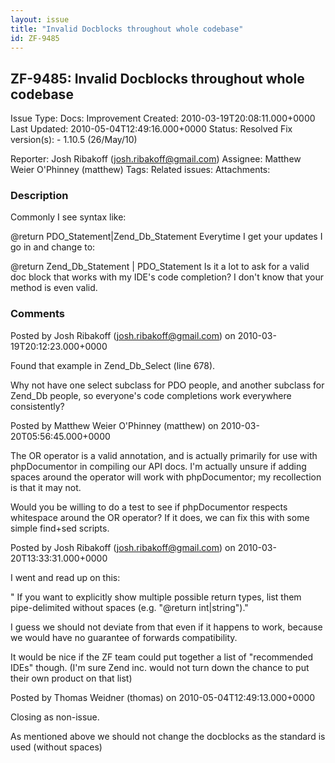 ```yaml
---
layout: issue
title: "Invalid Docblocks throughout whole codebase"
id: ZF-9485
---
```


ZF-9485: Invalid Docblocks throughout whole codebase
----------------------------------------------------

 Issue Type: Docs: Improvement Created: 2010-03-19T20:08:11.000+0000 Last Updated: 2010-05-04T12:49:16.000+0000 Status: Resolved Fix version(s): - 1.10.5 (26/May/10)
 
 Reporter:  Josh Ribakoff (josh.ribakoff@gmail.com)  Assignee:  Matthew Weier O'Phinney (matthew)  Tags: 
 Related issues: 
 Attachments: 
### Description

Commonly I see syntax like:

@return PDO\_Statement|Zend\_Db\_Statement Everytime I get your updates I go in and change to:

@return Zend\_Db\_Statement | PDO\_Statement Is it a lot to ask for a valid doc block that works with my IDE's code completion? I don't know that your method is even valid.

 

 

### Comments

Posted by Josh Ribakoff (josh.ribakoff@gmail.com) on 2010-03-19T20:12:23.000+0000

Found that example in Zend\_Db\_Select (line 678).

Why not have one select subclass for PDO people, and another subclass for Zend\_Db people, so everyone's code completions work everywhere consistently?

 

 

Posted by Matthew Weier O'Phinney (matthew) on 2010-03-20T05:56:45.000+0000

The OR operator is a valid annotation, and is actually primarily for use with phpDocumentor in compiling our API docs. I'm actually unsure if adding spaces around the operator will work with phpDocumentor; my recollection is that it may not.

Would you be willing to do a test to see if phpDocumentor respects whitespace around the OR operator? If it does, we can fix this with some simple find+sed scripts.

 

 

Posted by Josh Ribakoff (josh.ribakoff@gmail.com) on 2010-03-20T13:33:31.000+0000

I went and read up on this:

" If you want to explicitly show multiple possible return types, list them pipe-delimited without spaces (e.g. "@return int|string")."

I guess we should not deviate from that even if it happens to work, because we would have no guarantee of forwards compatibility.

It would be nice if the ZF team could put together a list of "recommended IDEs" though. (I'm sure Zend inc. would not turn down the chance to put their own product on that list)

 

 

Posted by Thomas Weidner (thomas) on 2010-05-04T12:49:13.000+0000

Closing as non-issue.

As mentioned above we should not change the docblocks as the standard is used (without spaces)

 

 